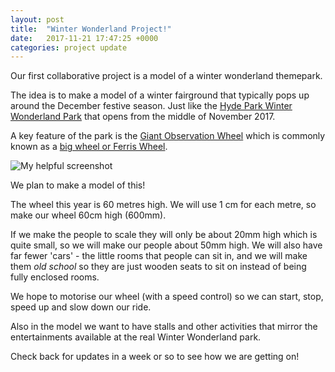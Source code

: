 ```yaml
---
layout: post
title:  "Winter Wonderland Project!"
date:   2017-11-21 17:47:25 +0000
categories: project update
---
```


Our first collaborative project is a model of a winter wonderland themepark.

The idea is to make a model of a winter fairground that typically pops up
around the December festive season.
Just like the
[Hyde Park Winter Wonderland Park](http://hydeparkwinterwonderland.com/)
that opens from the middle of November 2017.

A key feature of the park is the 
[Giant Observation Wheel](http://hydeparkwinterwonderland.com/attraction/thegiantobservationwheel/) which is commonly known as a
[big wheel or Ferris Wheel](https://en.wikipedia.org/wiki/Ferris_wheel).

![My helpful screenshot]( http://hydeparkwinterwonderland.com/wp-content/uploads/2016/08/DSC_2874_med-700x350.jpg ) 

We plan to make a model of this!

The wheel this year is 60 metres high.
We will use 1 cm for each metre, so make our wheel 60cm high (600mm).

If we make the people to scale they will only be about 20mm high which is quite small, so we will make our people about 50mm high.
We will also have far fewer 'cars' - the little rooms that people can sit in,
and we will make them _old school_ so they are just wooden seats to sit on 
instead of being fully enclosed rooms.

We hope to motorise our wheel (with a speed control) so we can start, stop,
speed up and slow down our ride.

Also in the model we want to have stalls and other activities that mirror
the entertainments available at the real Winter Wonderland park.

Check back for updates in a week or so to see how we are getting on!

